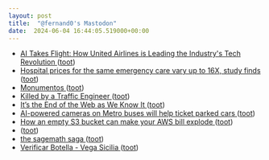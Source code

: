 ```yaml
---
layout: post
title:  "@fernand0's Mastodon"
date:  2024-06-04 16:44:05.519000+00:00
---
```

*  [AI Takes Flight: How United Airlines is Leading the Industry's Tech Revolution ](https://www.linkedin.com/pulse/ai-takes-flight-how-united-airlines-leading-industrys-ajft) ([toot](https://mastodon.social/@fernand0/112559354381092954))
*  [Hospital prices for the same emergency care vary up to 16X, study finds ](https://arstechnica.com/science/2024/04/hospital-prices-for-the-same-emergency-care-vary-up-to-16x-study-finds) ([toot](https://mastodon.social/@fernand0/112559103241962188))
*  [Monumentos ](https://avecesunafoto.wordpress.com/2024/06/04/monumentos) ([toot](https://mastodon.social/@fernand0/112558979723674367))
*  [Killed by a Traffic Engineer ](https://islandpress.org/books/killed-traffic-enginee) ([toot](https://mastodon.social/@fernand0/112558797914572473))
*  [It’s the End of the Web as We Know It ](https://www.theatlantic.com/technology/archive/2024/04/generative-ai-search-llmo/678154) ([toot](https://mastodon.social/@fernand0/112558523079702740))
*  [AI-powered cameras on Metro buses will help ticket parked cars ](https://www.latimes.com/california/story/2024-04-24/ai-powered-cameras-installed-on-metro-buses-will-be-used-to-spot-illegally-parked-car) ([toot](https://mastodon.social/@fernand0/112558281390485984))
*  [How an empty S3 bucket can make your AWS bill explode ](https://medium.com/@maciej.pocwierz/how-an-empty-s3-bucket-can-make-your-aws-bill-explode-934a383cb8b) ([toot](https://mastodon.social/@fernand0/112558107912080987))
*  [ ](https://gabi.is/@gabi) ([toot](https://mastodon.social/@fernand0/112558018624970236))
*  [the sagemath saga ](https://trofi.github.io/posts/312-the-sagemath-saga.htm) ([toot](https://mastodon.social/@fernand0/112557783119766600))
*  [Verificar Botella - Vega Sicilia ](https://www.temposvegasicilia.com/es/autenticida) ([toot](https://mastodon.social/@fernand0/112557711777225103))
